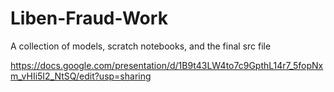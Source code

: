 # Liben-Fraud-Work

A collection of models, scratch notebooks, and the final src file

https://docs.google.com/presentation/d/1B9t43LW4to7c9GpthL14r7_5fopNxm_vHIi5I2_NtSQ/edit?usp=sharing
